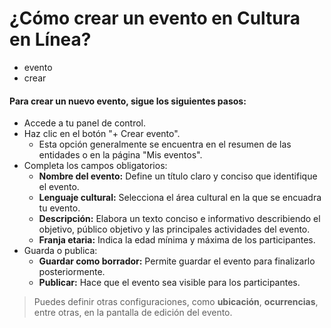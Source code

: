 # ¿Cómo crear un evento en Cultura en Línea?

- evento
- crear

#### **Para crear un nuevo evento, sigue los siguientes pasos:**

* Accede a tu panel de control.
* Haz clic en el botón "+ Crear evento".
    * Esta opción generalmente se encuentra en el resumen de las entidades o en la página "Mis eventos".
* Completa los campos obligatorios:
    * **Nombre del evento:** Define un título claro y conciso que identifique el evento.
    * **Lenguaje cultural:** Selecciona el área cultural en la que se encuadra tu evento.
    * **Descripción:** Elabora un texto conciso e informativo describiendo el objetivo, público objetivo y las principales actividades del evento.
    * **Franja etaria:** Indica la edad mínima y máxima de los participantes.
* Guarda o publica:
    * **Guardar como borrador:** Permite guardar el evento para finalizarlo posteriormente.
    * **Publicar:** Hace que el evento sea visible para los participantes.

> Puedes definir otras configuraciones, como **ubicación**, **ocurrencias**, entre otras, en la pantalla de edición del evento.

